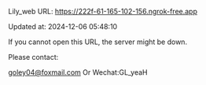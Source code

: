 Lily_web URL: https://222f-61-165-102-156.ngrok-free.app

Updated at: 2024-12-06 05:48:10

If you cannot open this URL, the server might be down.

Please contact: 

goley04@foxmail.com Or Wechat:GL_yeaH